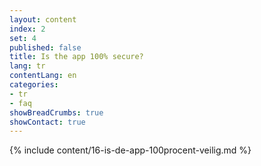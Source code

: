 ```yaml
---
layout: content
index: 2
set: 4
published: false
title: Is the app 100% secure?
lang: tr
contentLang: en
categories:
- tr
- faq
showBreadCrumbs: true
showContact: true
---
```

{% include content/16-is-de-app-100procent-veilig.md %}
